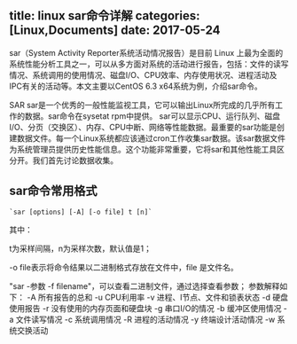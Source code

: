 title: linux sar命令详解
categories: [Linux,Documents]
date: 2017-05-24
---
sar（System Activity Reporter系统活动情况报告）是目前 Linux 上最为全面的系统性能分析工具之一，可以从多方面对系统的活动进行报告，包括：文件的读写情况、系统调用的使用情况、磁盘I/O、CPU效率、内存使用状况、进程活动及IPC有关的活动等。本文主要以CentOS 6.3 x64系统为例，介绍sar命令。

SAR
    sar是一个优秀的一般性能监视工具，它可以输出Linux所完成的几乎所有工作的数据。sar命令在sysetat rpm中提供。
    sar可以显示CPU、运行队列、磁盘I/O、分页（交换区）、内存、CPU中断、网络等性能数据。最重要的sar功能是创建数据文件。每一个Linux系统都应该通过cron工作收集sar数据。该sar数据文件为系统管理员提供历史性能信息。这个功能非常重要，它将sar和其他性能工具区分开。我们首先讨论数据收集。

## sar命令常用格式
    `sar [options] [-A] [-o file] t [n]`

其中：

t为采样间隔，n为采样次数，默认值是1；

-o file表示将命令结果以二进制格式存放在文件中，file 是文件名。



  "sar -参数 -f filename"，可以查看二进制文件，通过选择查看参数；
    参数解释如下：
    -A    所有报告的总和
    -u    CPU利用率
    -v    进程、I节点、文件和锁表状态
    -d    硬盘使用报告
    -r    没有使用的内存页面和硬盘块
    -g    串口I/O的情况
    -b    缓冲区使用情况
    -a    文件读写情况
    -c    系统调用情况
    -R    进程的活动情况
    -y    终端设计活动情况
    -w    系统交换活动 
